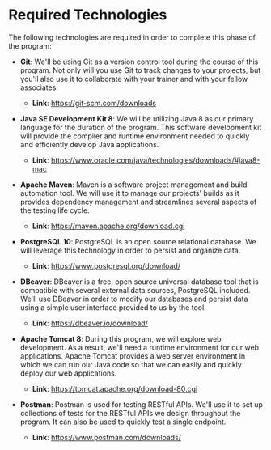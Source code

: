 # Required Technologies 

The following technologies are required in order to complete this phase of the program:

- **Git**: We'll be using Git as a version control tool during the course of this program. Not only will you use Git to track
changes to your projects, but you'll also use it to collaborate with your trainer and with your fellow associates.
  - **Link**: https://git-scm.com/downloads


- **Java SE Development Kit 8**: We will be utilizing Java 8 as our primary language for the duration of the program. This
software development kit will provide the compiler and runtime environment needed to quickly and efficiently develop
Java applications.
  - **Link**: https://www.oracle.com/java/technologies/downloads/#java8-mac


- **Apache Maven**: Maven is a software project management and build automation tool. We will use it to manage our projects'
builds as it provides dependency management and streamlines several aspects of the testing life cycle.
  - **Link**: https://maven.apache.org/download.cgi


- **PostgreSQL 10**: PostgreSQL is an open source relational database. We will leverage this technology in order to persist
and organize data.
  - **Link**: https://www.postgresql.org/download/


- **DBeaver**: DBeaver is a free, open source universal database tool that is compatible with several external data sources,
PostgreSQL included. We'll use DBeaver in order to modify our databases and persist data using a simple user interface
provided to us by the tool.
  - **Link**: https://dbeaver.io/download/


- **Apache Tomcat 8**: During this program, we will explore web development. As a result, we'll need a runtime environment for
our web applications. Apache Tomcat provides a web server environment in which we can run our Java code so that we can
easily and quickly deploy our web applications.
  - **Link**: https://tomcat.apache.org/download-80.cgi


- **Postman**: Postman is used for testing RESTful APIs. We'll use it to set up collections of tests for the RESTful APIs we
design throughout the program. It can also be used to quickly test a single endpoint.
  - **Link**: https://www.postman.com/downloads/